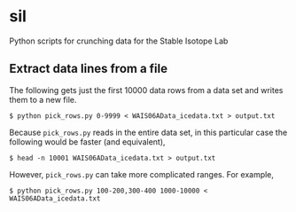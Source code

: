 # sil
Python scripts for crunching data for the Stable Isotope Lab

## Extract data lines from a file

The following gets just the first 10000 data rows from a data set and
writes them to a new file.

    $ python pick_rows.py 0-9999 < WAIS06AData_icedata.txt > output.txt

Because `pick_rows.py` reads in the entire data set, in this particular case
the following would be faster (and equivalent),

    $ head -n 10001 WAIS06AData_icedata.txt > output.txt

However, `pick_rows.py` can take more complicated ranges. For example,

    $ python pick_rows.py 100-200,300-400 1000-10000 < WAIS06AData_icedata.txt

